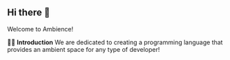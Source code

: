 ## Hi there 👋

Welcome to Ambience!

🙋‍♀️ **Introduction**
We are dedicated to creating a programming language that provides an ambient space for any type of developer!
